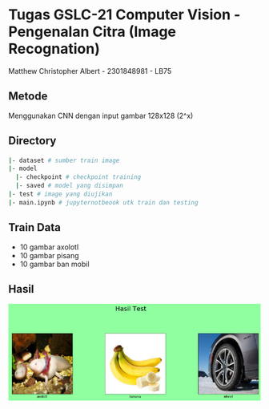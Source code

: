 # Tugas GSLC-21 Computer Vision - Pengenalan Citra (Image Recognation)
Matthew Christopher Albert - 2301848981 - LB75

## Metode
Menggunakan CNN dengan input gambar 128x128 (2^x)

## Directory
```bash
|- dataset # sumber train image
|- model
  |- checkpoint # checkpoint training
  |- saved # model yang disimpan 
|- test # image yang diujikan
|- main.ipynb # jupyternotbeook utk train dan testing
```

## Train Data
- 10 gambar axolotl
- 10 gambar pisang
- 10 gambar ban mobil

## Hasil
![Hasil Train](./output.png)
